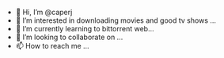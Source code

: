 - 👋 Hi, I’m @caperj
- 👀 I’m interested in downloading movies and good tv shows
...
- 🌱 I’m currently learning to bittorrent web...
- 💞️ I’m looking to collaborate on ...
- 📫 How to reach me ...

<!---
caperj/caperj is a ✨ special ✨ repository because its `README.md` (this file) appears on your GitHub profile.
You can click the Preview link to take a look at your changes.
--->
